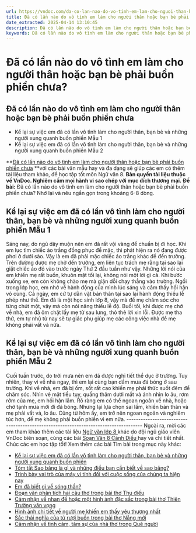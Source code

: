 ```yaml
---
url: https://vndoc.com/da-co-lan-nao-do-vo-tinh-em-lam-cho-nguoi-than-hoac-ban-be-phai-buon-phien-chua-296467
title: Đã có lần nào do vô tình em làm cho người thân hoặc bạn bè phải buồn phiền chưa? - VnDoc.com
date_extracted: 2025-04-14 13:10:45
description: Đã có lần nào do vô tình em làm cho người thân hoặc bạn bè phải buồn phiền chưa được biên soạn nhằm giúp các em HS đạt kết quả tốt trong quá trình làm bài tập và học tập môn Ngữ văn lớp 8.
keywords: Đã có lần nào do vô tình em làm cho người thân hoặc bạn bè phải buồn phiền chưa,Kể lại sự việc em đã có lần vô tình làm cho người thân,bạn bè và những người xung quanh buồn phiền,Soạn bài Tự đánh giá Chuỗi hạt cườm màu xám,soạn bài Chuỗi hạt cườm màu xám,soạn văn 8 bài Chuỗi hạt cườm màu xám,soạn văn 8,văn 8
---
```


# Đã có lần nào do vô tình em làm cho người thân hoặc bạn bè phải buồn phiền chưa?
## **Đã có lần nào do vô tình em làm cho người thân hoặc bạn bè phải buồn phiền chưa**
  * Kể lại sự việc em đã có lần vô tình làm cho người thân, bạn bè và những người xung quanh buồn phiền Mẫu 1
  * Kể lại sự việc em đã có lần vô tình làm cho người thân, bạn bè và những người xung quanh buồn phiền Mẫu 2

**[Đã có lần nào do vô tình em làm cho người thân hoặc bạn bè phải buồn phiền chưa](<https://vndoc.com/da-co-lan-nao-do-vo-tinh-em-lam-cho-nguoi-than-hoac-ban-be-phai-buon-phien-chua-296467>) **với các bài văn mẫu hay và đa dạng sẽ giúp các em có thêm tài liệu tham khảo, để học tập tốt môn Ngữ văn 8.
**Bản quyền tài liệu thuộc về VnDoc. Nghiêm cấm mọi hành vi sao chép với mục đích thương mại.**
**Đề bài:** Đã có lần nào do vô tình em làm cho người thân hoặc bạn bè phải buồn phiền chưa? Nhớ lại và nêu ngắn gọn trong khoảng 6-8 dòng.
## **Kể lại sự việc em đã có lần vô tình làm cho người thân, bạn bè và những người xung quanh buồn phiền Mẫu 1**
Sáng nay, do ngủ dậy muộn nên em đã rất vội vàng để chuẩn bị đi học. Khi em lục tìm chiếc áo trắng đồng phục để mặc, thì phát hiện ra nó đang được phơi ở dưới sào. Vậy là em đã phải mặc chiếc áo trắng khác để đến trường. Trên đường được mẹ chở đến trường, em liên tục trách mẹ rằng tại sao lại giặt chiếc áo đó vào trước ngày Thứ 2 đầu tuần như vậy. Những lời nói của em khiến mẹ rất buồn, khuôn mặt tối lại, không nói một lời gì cả. Khi bước xuống xe, em còn không chào mẹ mà giận dỗi chạy thẳng vào trường. Ngồi trong lớp học, em nhớ về hành động của mình lúc sáng và cảm thấy hối hận vô cùng. Cả ngày, em cứ tự dằn vặt bản thân tại sao lại hành động thiếu lễ phép như thế. Em đã là một học sinh lớp 8, vậy mà để mẹ chăm sóc cho từng chút một, vậy mà còn nói năng thiếu lễ độ. Buổi tối, khi được mẹ chở về nhà, em đã ôm chặt lấy mẹ từ sau lưng, thỏ thẻ lời xin lỗi. Được mẹ tha thứ, em tự nhủ từ nay sẽ tự giác phụ giúp mẹ các công việc nhà để mẹ không phải vất vả nữa.
## **Kể lại sự việc em đã có lần vô tình làm cho người thân, bạn bè và những người xung quanh buồn phiền Mẫu 2**
Cuối tuần trước, do trời mưa nên em đã được nghỉ tiết thể dục ở trường. Tuy nhiên, thay vì về nhà ngay, thì em lại cùng bạn dầm mưa đá bóng ở sau trường. Khi về nhà, em đã bị ốm, sốt rất cao khiến mẹ phải thức suốt đêm để chăm sóc. Nhìn vẻ mặt tiều tụy, quầng thâm dưới mắt và ánh nhìn lo âu, rơm rớm của mẹ, em hối hận lắm. Rõ ràng em có thể ngoan ngoãn về nhà, hoặc chờ tạnh mưa mới đi đá bóng. Nhưng lại lựa chọn sai lầm, khiến bản thân và mẹ phải vất vả, lo âu. Cũng từ hôm ấy, em trở nên ngoan ngoãn và nghiêm túc hơn, để mẹ không phải buồn phiền vì em nữa.
\------------------------------------------------------------------------------------
Ngoài ra, mời các em tham khảo thêm các tài liệu [ Ngữ văn lớp 8 ](<https://vndoc.com/ngu-van-lop8>) khác do đội ngũ giáo viên VnDoc biên soạn, cùng các bài [ Soạn Văn 8 Cánh Diều ](<https://vndoc.com/ngu-van-8-canh-dieu>) hay và chi tiết nhất. Chúc các em học tập tốt\!
Xem thêm các bài Tìm bài trong mục này khác:
  * [Kể lại sự việc em đã có lần vô tình làm cho người thân, bạn bè và những người xung quanh buồn phiền](</ke-lai-su-viec-em-da-co-lan-vo-tinh-lam-cho-nguoi-than-ban-be-va-nhung-nguoi-xung-quanh-buon-phien-296662>)
  * [Tóm tắt Sao băng là gì và những điều bạn cần biết về sao băng?](</tom-tat-van-ban-sao-bang-la-gi-va-nhung-dieu-ban-can-biet-ve-sao-bang-296562>)
  * [Trình bày vai trò của máy vi tính đối với cuộc sống của chúng ta hiện nay](</vai-tro-cua-may-vi-tinh-doi-voi-cuoc-song-cua-chung-ta-hien-nay-lop-8-296565>)
  * [Em đã biết gì về sóng thần?](</em-da-biet-gi-ve-song-than-lop-8-296568>)
  * [Đoạn văn phân tích hai câu thơ trong bài thơ Thu điếu](</doan-van-phan-tich-hai-cau-tho-trong-bai-tho-thu-dieu-lop-8-296570>)
  * [Cảm nhận về nhan đề hoặc một hình ảnh đặc sắc trong bài thơ Thiên Trường vãn vọng](</cam-nhan-ve-nhan-de-hoac-mot-hinh-anh-dac-sac-trong-bai-tho-thien-truong-van-vong-296571>)
  * [Hình ảnh chi tiết về người mẹ khiến em thấy yêu thương nhất](</hinh-anh-chi-tiet-ve-nguoi-me-khien-em-thay-yeu-thuong-nhat-lop-8-296575>)
  * [Sắc thái nghĩa của từ rượi buồn trong bài thơ Nắng mới](</sac-thai-nghia-cua-tu-ruoi-buon-trong-bai-tho-nang-moi-lop-8-296577>)
  * [Cảm nhận về tình cảm, tâm sự của nhà thơ trong Quê người](</cam-nhan-ve-tinh-cam-tam-su-cua-nha-tho-trong-que-nguoi-lop-8-296578>)

